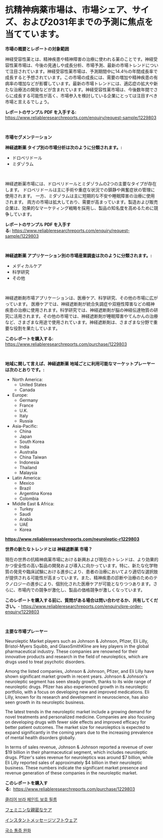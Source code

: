 <p><h1>抗精神病薬市場は、市場シェア、サイズ、および2031年までの予測に焦点を当てています。</h1></p><p><strong>市場の概要とレポートの対象範囲</strong></p>
<p><p>神経受容性薬とは、精神疾患や精神障害の治療に使われる薬のことです。神経受容性薬市場は、今後の見通しや成長分析、市場予測、最新の市場トレンドについて注目されています。神経受容性薬市場は、予測期間中に14.4％の年間成長率で成長すると予想されています。この市場の成長には、需要の増加や精神疾患の有病率の増加などが影響しています。最新の市場トレンドには、適応症の拡大や新たな治療法の開発などが含まれています。神経受容性薬市場は、今後数年間でさらに成長する可能性が高く、市場参入を検討している企業にとっては注目すべき市場と言えるでしょう。</p></p>
<p><strong>レポートのサンプル PDF を入手する:</strong> <a href="https://www.reliableresearchreports.com/enquiry/request-sample/1229803">https://www.reliableresearchreports.com/enquiry/request-sample/1229803</a></p>
<p>&nbsp;</p>
<p><strong>市場セグメンテーション</strong></p>
<p><strong>神経遮断薬 タイプ別の市場分析は次のように分類されます。:</strong></p>
<p><ul><li>ドロペリドール</li><li>ミダゾラム</li></ul></p>
<p>&nbsp;</p>
<p><p>神経遮断薬市場には、ドロペリドールとミダゾラムの2つの主要なタイプが存在します。 ドロペリドールは主に手術や重症な状況での鎮静や興奮症状の管理に使用されます。 一方、ミダゾラムは主に短期的な不安や睡眠障害の治療に使用されます。 両方の市場は拡大しており、需要が高まっています。製造および販売企業は、効果的なマーケティング戦略を採用し、製品の知名度を高めるために競争しています。</p></p>
<p><strong>レポートのサンプル PDF を入手する:</strong>&nbsp;<a href="https://www.reliableresearchreports.com/enquiry/request-sample/1229803">https://www.reliableresearchreports.com/enquiry/request-sample/1229803</a></p>
<p>&nbsp;</p>
<p><strong> 神経遮断薬 アプリケーション別の市場産業調査は次のように分類されます。:</strong></p>
<p><ul><li>メディカルケア</li><li>科学研究</li><li>その他</li></ul></p>
<p>&nbsp;</p>
<p><p>神経遮断剤市場アプリケーションは、医療ケア、科学研究、その他の市場に広がっています。 医療ケアでは、神経遮断剤が統合失調症や双極性障害などの精神疾患の治療に使用されます。科学研究では、神経遮断剤が脳の神経伝達物質の研究に活用されます。その他の市場では、神経遮断剤が睡眠障害やてんかんの治療など、さまざまな用途で使用されています。神経遮断剤は、さまざまな分野で重要な役割を果たしています。</p></p>
<p><strong>このレポートを購入する:</strong>&nbsp; <a href="https://www.reliableresearchreports.com/purchase/1229803">https://www.reliableresearchreports.com/purchase/1229803</a></p>
<p>&nbsp;</p>
<p><strong>地域に関して言えば、神経遮断薬 地域ごとに利用可能なマーケットプレーヤーは次のとおりです。:</strong></p>
<p><ul>
    <li>
        North America:
        <ul>
            <li>United States</li>
            <li>Canada</li>
        </ul>
    </li>
    <li>
        Europe:
        <ul>
            <li>Germany</li>
            <li>France</li>
            <li>U.K.</li>
            <li>Italy</li>
            <li>Russia</li>
        </ul>
    </li>
    <li>
        Asia-Pacific:
        <ul>
            <li>China</li>
            <li>Japan</li>
            <li>South Korea</li>
            <li>India</li>
            <li>Australia</li>
            <li>China Taiwan</li>
            <li>Indonesia</li>
            <li>Thailand</li>
            <li>Malaysia</li>
        </ul>
    </li>
    <li>
        Latin America:
        <ul>
            <li>Mexico</li>
            <li>Brazil</li>
            <li>Argentina Korea</li>
            <li>Colombia</li>
        </ul>
    </li>
    <li>
        Middle East & Africa:
        <ul>
            <li>Turkey</li>
            <li>Saudi</li>
            <li>Arabia</li>
            <li>UAE</li>
            <li>Korea</li>
        </ul>
    </li>
    </ul></p>
<p><strong><a href="https://www.reliableresearchreports.com/neuroleptic-r1229803">https://www.reliableresearchreports.com/neuroleptic-r1229803</a></strong>&nbsp;</p>
<p><strong>世界の新たなトレンドとは 神経遮断薬 市場？</strong></p>
<p><p>現在の世界の抗精神病薬市場における新興および現在のトレンドは、より効果的かつ安全性の高い製品の開発および導入に向かっています。特に、新たな化学物質の発見や臨床試験における進歩により、患者の治療においてより適切な選択肢が提供される可能性が高まっています。また、精神疾患の診断や治療のためのテクノロジーの進歩により、個別化された医療ケアが可能となりつつあります。さらに、市場内での競争が激化し、製品の価格競争が激しくなっています。</p></p>
<p><strong>このレポートを購入する前に、質問がある場合は問い合わせるか、共有してください。</strong>- <a href="https://www.reliableresearchreports.com/enquiry/pre-order-enquiry/1229803">https://www.reliableresearchreports.com/enquiry/pre-order-enquiry/1229803</a></p>
<p>&nbsp;</p>
<p><strong>主要な市場プレーヤー</strong></p>
<p><p>Neuroleptic Market players such as Johnson & Johnson, Pfizer, Eli Lilly, Bristol-Myers Squibb, and GlaxoSmithKline are key players in the global pharmaceutical industry. These companies are renowned for their innovative products and research in the field of neuroleptics, which are drugs used to treat psychotic disorders.</p><p>Among the listed companies, Johnson & Johnson, Pfizer, and Eli Lilly have shown significant market growth in recent years. Johnson & Johnson's neuroleptic segment has seen steady growth, thanks to its wide range of neuroleptic drugs. Pfizer has also experienced growth in its neuroleptic portfolio, with a focus on developing new and improved medications. Eli Lilly, known for its research and development in neuroscience, has also seen growth in its neuroleptic business.</p><p>The latest trends in the neuroleptic market include a growing demand for novel treatments and personalized medicine. Companies are also focusing on developing drugs with fewer side effects and improved efficacy for better patient outcomes. The market size for neuroleptics is expected to expand significantly in the coming years due to the increasing prevalence of mental health disorders globally.</p><p>In terms of sales revenue, Johnson & Johnson reported a revenue of over $19 billion in their pharmaceutical segment, which includes neuroleptic drugs. Pfizer's sales revenue for neuroleptics was around $7 billion, while Eli Lilly reported sales of approximately $4 billion in their neuroleptic business. These numbers indicate the significant market presence and revenue generation of these companies in the neuroleptic market.</p></p>
<p><strong>このレポートを購入する:</strong>&nbsp;&nbsp;<a href="https://www.reliableresearchreports.com/purchase/1229803">https://www.reliableresearchreports.com/purchase/1229803</a></p>
<p><p><a href="https://medium.com/@llanajer/%ED%81%B4%EB%A6%AC%EC%96%B4%EB%B8%8C%EB%9D%BC-%ED%8E%98%EC%9D%B8%ED%8A%B8-%EB%B3%B4%ED%98%B8-%ED%95%84%EB%A6%84-%EC%8B%9C%EC%9E%A5-%EA%B7%9C%EB%AA%A8%EB%8A%94-%EA%B8%80%EB%A1%9C%EB%B2%8C-%EC%82%B0%EC%97%85%EC%97%90%EC%84%9C-%EA%B0%80%EC%9E%A5-%EC%A2%8B%EC%9D%80-%EB%A7%88%EC%BC%80%ED%8C%85-%EC%B1%84%EB%84%90%EC%9D%84-%EB%B3%B4%EC%97%AC%EC%A4%8D%EB%8B%88%EB%8B%A4-5eacea7dad04">클리어 브라 페인트 보호 필름</a></p><p><a href="https://medium.com/@nyahmertz1944/%E5%A5%B3%E6%80%A7%E3%81%AE%E8%A6%AA%E5%AF%86%E3%82%B1%E3%82%A2%E5%B8%82%E5%A0%B4-%E5%B8%82%E5%A0%B4%E3%82%B7%E3%82%A7%E3%82%A2-%E5%B8%82%E5%A0%B4%E3%83%88%E3%83%AC%E3%83%B3%E3%83%89-%E5%B0%86%E6%9D%A5%E3%81%AE%E6%88%90%E9%95%B7%E3%82%92%E6%8E%A2%E3%82%8B-fa7437284573">フェミニンな親密なケア</a></p><p><a href="https://medium.com/@edwards13jessica/%E3%82%A4%E3%83%B3%E3%82%B9%E3%82%BF%E3%83%B3%E3%83%88%E3%83%A1%E3%83%83%E3%82%BB%E3%83%BC%E3%82%B8%E3%83%B3%E3%82%B0%E3%82%BD%E3%83%95%E3%83%88%E3%82%A6%E3%82%A7%E3%82%A2%E5%B8%82%E5%A0%B4%E3%81%AE%E8%A6%8F%E6%A8%A1%E3%81%A8%E5%B8%82%E5%A0%B4%E5%8B%95%E5%90%91-%E5%AE%8C%E5%85%A8%E3%81%AA%E6%A5%AD%E7%95%8C%E6%A6%82%E8%A6%B3-2024%E5%B9%B4%E3%81%8B%E3%82%892031%E5%B9%B4-99e4e130eaa3">インスタントメッセージソフトウェア</a></p><p><a href="https://medium.com/@kenyonjohns/%ED%86%A0%ED%94%BC%EC%BB%AC-%ED%86%B5%EC%A6%9D-%EC%99%84%ED%99%94-%EC%8B%9C%EC%9E%A5-%EA%B7%9C%EB%AA%A8-%EC%8B%9C%EC%9E%A5-%EC%A0%84%EB%A7%9D-%EB%B0%8F-%EC%8B%9C%EC%9E%A5-%EC%98%88%EC%B8%A1-2024%EB%85%84%EB%B6%80%ED%84%B0-2031%EB%85%84%EA%B9%8C%EC%A7%80-e429463af9c7">국소 통증 완화</a></p></p>